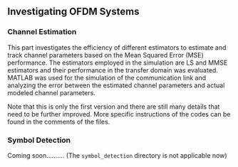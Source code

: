 ## Investigating OFDM Systems

### Channel Estimation

This part investigates the efficiency of different estimators to estimate and track channel parameters based on the Mean Squared Error (MSE) performance. The estimators employed in the simulation are LS and MMSE estimators and their performance in the transfer domain was evaluated. MATLAB was used for the simulation of the communication link and analyzing the error between the estimated channel parameters and actual modeled channel parameters. 

Note that this is only the first version and there are still many details that need to be further improved. More specific instructions of the codes can be found in the comments of the files.

### Symbol Detection

Coming soon.......... (The `symbol_detection` directory is not applicable now)